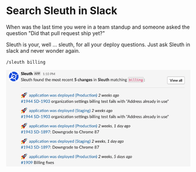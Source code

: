 # Search Sleuth in Slack

When was the last time you were in a team standup and someone asked the question "Did that pull request ship yet?"

Sleuth is your, well ... sleuth, for all your deploy questions. Just ask Sleuth in slack and never wonder again.

```
/sleuth billing
```

![Quickly search for your deploys right from Slack](<../.gitbook/assets/slack-or-deploys-or-sleuth-2021-02-04-13-11-16 (1).png>)
